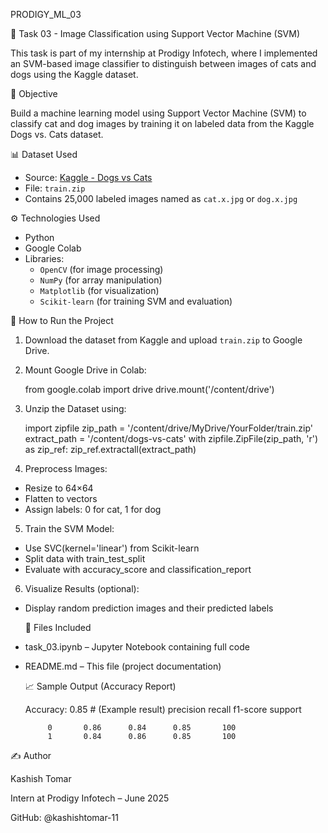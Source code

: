PRODIGY_ML_03

🎯 Task 03 - Image Classification using Support Vector Machine (SVM)

This task is part of my internship at Prodigy Infotech, where I implemented an SVM-based image classifier to distinguish between images of cats and dogs using the Kaggle dataset.

📌 Objective

Build a machine learning model using Support Vector Machine (SVM) to classify cat and dog images by training it on labeled data from the Kaggle Dogs vs. Cats dataset.

📊 Dataset Used

- Source: [Kaggle - Dogs vs Cats](https://www.kaggle.com/c/dogs-vs-cats/data)
- File: `train.zip`
- Contains 25,000 labeled images named as `cat.x.jpg` or `dog.x.jpg`

⚙️ Technologies Used

- Python  
- Google Colab  
- Libraries:  
  - `OpenCV` (for image processing)  
  - `NumPy` (for array manipulation)  
  - `Matplotlib` (for visualization)  
  - `Scikit-learn` (for training SVM and evaluation)

🚀 How to Run the Project

1. Download the dataset from Kaggle and upload `train.zip` to Google Drive.
2. Mount Google Drive in Colab:

   from google.colab import drive
   drive.mount('/content/drive')

3. Unzip the Dataset using:

    import zipfile
zip_path = '/content/drive/MyDrive/YourFolder/train.zip'
extract_path = '/content/dogs-vs-cats'
with zipfile.ZipFile(zip_path, 'r') as zip_ref:
    zip_ref.extractall(extract_path)

4. Preprocess Images:

- Resize to 64×64
- Flatten to vectors
- Assign labels: 0 for cat, 1 for dog

5. Train the SVM Model:

- Use SVC(kernel='linear') from Scikit-learn
- Split data with train_test_split
- Evaluate with accuracy_score and classification_report

6. Visualize Results (optional):

- Display random prediction images and their predicted labels

  📂 Files Included
- task_03.ipynb – Jupyter Notebook containing full code
- README.md – This file (project documentation)


  📈 Sample Output (Accuracy Report)

  Accuracy: 0.85  # (Example result)
              precision    recall  f1-score   support

           0       0.86      0.84      0.85       100
           1       0.84      0.86      0.85       100

✍️ Author

Kashish Tomar

Intern at Prodigy Infotech – June 2025

GitHub: @kashishtomar-11
